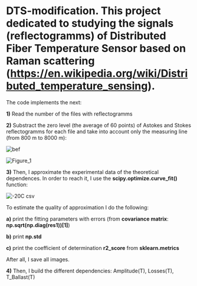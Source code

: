 # DTS-modification. This project dedicated to studying the signals (reflectogramms) of Distributed Fiber Temperature Sensor based on Raman scattering (https://en.wikipedia.org/wiki/Distributed_temperature_sensing).

The code implements the next:

**1)** Read the number of the files with reflectogramms

**2)** Substract the zero level (the average of 60 points) of Astokes and Stokes reflectogramms for each file and take into account only the measuring line (from 800 m to 8000 m):
 
![bef](https://user-images.githubusercontent.com/87599571/170989883-aad6937f-6c0e-48b3-828b-fbd314d73612.png)

![Figure_1](https://user-images.githubusercontent.com/87599571/170989541-4ed7bc2d-1f93-4bcc-94ee-dac95d9f4e1a.png)

**3)** Then, I approximate the experimental data of the theoretical dependences. In order to reach it, I use the **scipy.optimize.curve_fit()** function:

![-20C csv](https://user-images.githubusercontent.com/87599571/171042837-7c8db85c-2247-490f-b4c9-d17d5c89d0c0.png)

To estimate the quality of approximation I do the following:

 **a)** print the fitting parameters with errors (from **covariance matrix**: **np.sqrt(np.diag(res1))[1]**)
 
 **b)** print **np.std**
 
 **c)** print the coefficient of determination **r2_score** from **sklearn.metrics**
 
After all, I save all images.

**4)** Then, I build the different dependencies: Amplitude(T), Losses(T), T_Ballast(T)  

